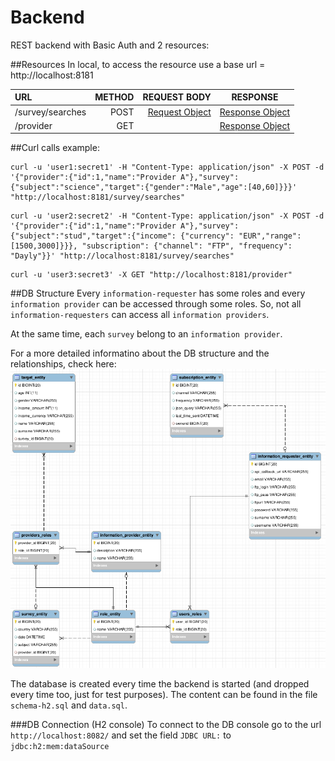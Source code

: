 # Backend
REST backend with Basic Auth and 2 resources:

##Resources
In local, to access the resource use a base url = http://localhost:8181

| URL     | METHOD | REQUEST BODY | RESPONSE   |
| :------- | ----: | ----: | :---: |
| /survey/searches | POST | [Request Object](https://github.com/umbreak/spring-boot-example/blob/master/models/src/main/java/model/MarketSurveysRequest.java) |  [Response Object](https://github.com/umbreak/spring-boot-example/blob/master/models/src/main/java/model/MarketSurveysResponse.java)    |
| /provider | GET |  |  [Response Object](https://github.com/umbreak/spring-boot-example/blob/master/models/src/main/java/model/InformationProvidersResponse.java)    |

##Curl calls example:

```
curl -u 'user1:secret1' -H "Content-Type: application/json" -X POST -d '{"provider":{"id":1,"name":"Provider A"},"survey":{"subject":"science","target":{"gender":"Male","age":[40,60]}}}' "http://localhost:8181/survey/searches"
```
```
curl -u 'user2:secret2' -H "Content-Type: application/json" -X POST -d '{"provider":{"id":1,"name":"Provider A"},"survey":{"subject":"stud","target":{"income": {"currency": "EUR","range":[1500,3000]}}}, "subscription": {"channel": "FTP", "frequency": "Dayly"}}' "http://localhost:8181/survey/searches"
```
```
curl -u 'user3:secret3' -X GET "http://localhost:8181/provider"
```
##DB Structure
Every `information-requester` has some roles and every `information provider` can be accessed through some roles. So, not all `information-requesters` can access all `information providers`.

At the same time, each `survey` belong to an `information provider`.

For a more detailed informatino about the DB structure and the relationships, check here:
![DB design](https://github.com/umbreak/spring-boot-example/raw/master/backend/database_schema.png)

The database is created every time the backend is started (and dropped every time too, just for test purposes). The content can be found in the file `schema-h2.sql` and `data.sql`.

###DB Connection (H2 console)
To connect to the DB console go to the url `http://localhost:8082/` and set the field `JDBC URL:` to `jdbc:h2:mem:dataSource`
